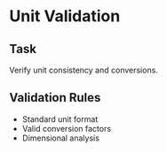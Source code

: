 # Unit Validation

## Task
Verify unit consistency and conversions.

## Validation Rules
- Standard unit format
- Valid conversion factors
- Dimensional analysis
